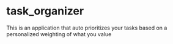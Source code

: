 # task_organizer
This is an application that auto prioritizes your tasks based on a personalized weighting of what you value
